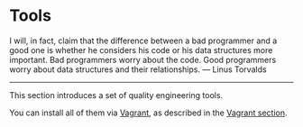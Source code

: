 # Tools

I will, in fact, claim that the difference between a bad programmer and a good one is whether he considers his code or his data structures more important. Bad programmers worry about the code. Good programmers worry about data structures and their relationships. — Linus Torvalds

---

This section introduces a set of quality engineering tools.

You can install all of them via [Vagrant](https://www.vagrantup.com), as described in the [Vagrant section](vagrant.md).
